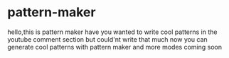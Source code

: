 # pattern-maker
hello,this is pattern maker have you wanted to write cool patterns in the youtube comment section but could'nt write that much now you can generate cool patterns with pattern maker and more modes coming soon 
